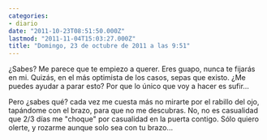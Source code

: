 ```yaml
---
categories:
- diario
date: "2011-10-23T08:51:50.000Z"
lastmod: "2011-11-04T15:03:27.000Z"
title: "Domingo, 23 de octubre de 2011 a las 9:51"
---
```


¿Sabes? Me parece que te empiezo a querer. Eres guapo, nunca te fijarás en mi. Quizás, en el más optimista de los casos, sepas que existo. ¿Me puedes ayudar a parar esto? Por que lo único que voy a hacer es sufir...

Pero ¿sabes qué? cada vez me cuesta más no mirarte por el rabillo del ojo, tapándome con el brazo, para que no me descubras.
No, no es casualidad que 2/3 dí­as me "choque" por casualidad en la puerta contigo. Sólo quiero olerte, y rozarme aunque solo sea con tu brazo...